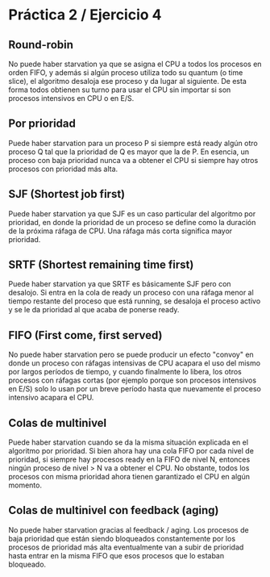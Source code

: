 # Práctica 2 / Ejercicio 4

## Round-robin
No puede haber starvation ya que se asigna el CPU a todos los procesos en orden FIFO, y además si algún proceso utiliza todo su quantum (o time slice), el algoritmo desaloja ese proceso y da lugar al siguiente. De esta forma todos obtienen su turno para usar el CPU sin importar si son procesos intensivos en CPU o en E/S.

## Por prioridad
Puede haber starvation para un proceso P si siempre está ready algún otro proceso Q tal que la prioridad de Q es mayor que la de P. En esencia, un proceso con baja prioridad nunca va a obtener el CPU si siempre hay otros procesos con prioridad más alta.

## SJF (Shortest job first)
Puede haber starvation ya que SJF es un caso particular del algoritmo por prioridad, en donde la prioridad de un proceso se define como la duración de la próxima ráfaga de CPU. Una ráfaga más corta significa mayor prioridad.

## SRTF (Shortest remaining time first)
Puede haber starvation ya que SRTF es básicamente SJF pero con desalojo. Si entra en la cola de ready un proceso con una ráfaga menor al tiempo restante del proceso que está running, se desaloja el proceso activo y se le da prioridad al que acaba de ponerse ready.

## FIFO (First come, first served)
No puede haber starvation pero se puede producir un efecto "convoy" en donde un proceso con ráfagas intensivas de CPU acapara el uso del mismo por largos períodos de tiempo, y cuando finalmente lo libera, los otros procesos con ráfagas cortas (por ejemplo porque son procesos intensivos en E/S) solo lo usan por un breve período hasta que nuevamente el proceso intensivo acapara el CPU.

## Colas de multinivel
Puede haber starvation cuando se da la misma situación explicada en el algoritmo por prioridad. Si bien ahora hay una cola FIFO por cada nivel de prioridad, si siempre hay procesos ready en la FIFO de nivel N, entonces ningún proceso de nivel > N va a obtener el CPU. No obstante, todos los procesos con misma prioridad ahora tienen garantizado el CPU en algún momento.

## Colas de multinivel con feedback (aging)
No puede haber starvation gracias al feedback / aging. Los procesos de baja prioridad que están siendo bloqueados constantemente por los procesos de prioridad más alta eventualmente van a subir de prioridad hasta entrar en la misma FIFO que esos procesos que lo estaban bloqueado.
